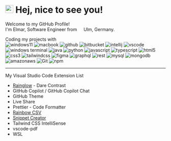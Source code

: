 # <img src="https://raw.githubusercontent.com/Tarikul-Islam-Anik/Animated-Fluent-Emojis/master/Emojis/People%20with%20activities/Man%20Biking%20Light%20Skin%20Tone.png" alt="Man Biking Light Skin Tone" width="25" height="25" /> Hej, nice to see you!

Welcome to my GitHub Profile!  
I'm Elmar, Software Engineer from <img src= "https://cdn-icons-png.flaticon.com/512/197/197571.png" width="13"/> Ulm, Germany.

Coding my projects with  
![windows11](https://img.shields.io/badge/Windows-11-0078D6?style=flat-square&logo=Windows&logoColor=white)
![macbook](https://img.shields.io/badge/MacBook-999999?style=flat-square&logo=Apple&logoColor=white)
![github](https://img.shields.io/badge/GitHub-000000?style=flat-square&logo=GitHub&logoColor=white)
![bitbucket](https://img.shields.io/badge/Bitbucket-0052CC?style=flat-square&logo=Bitbucket&logoColor=white)
![intellij](https://img.shields.io/badge/IntelliJ%20IDEA-000000?style=flat-square&logo=IntelliJ%20IDEA&logoColor=white)
![vscode](https://img.shields.io/badge/Visual%20Studio%20Code-007ACC?style=flat-square&logo=Visual%20Studio%20Code&logoColor=white)
![windows terminal](https://img.shields.io/badge/Windows%20Terminal-4D4D4D?style=flat-square&logo=Windows%20Terminal&logoColor=white)
![java](https://img.shields.io/badge/Java-007396?style=flat-square&logo=Java&logoColor=white)
![python](https://img.shields.io/badge/Python-3776AB?style=flat-square&logo=Python&logoColor=white)
![javascript](https://img.shields.io/badge/JavaScript-F7DF1E?style=flat-square&logo=JavaScript&logoColor=black)
![typescript](https://img.shields.io/badge/TypeScript-007ACC?style=flat-square&logo=TypeScript&logoColor=white)
![html5](https://img.shields.io/badge/HTML5-E34F26?style=flat-square&logo=HTML5&logoColor=white)
![css3](https://img.shields.io/badge/CSS3-1572B6?style=flat-square&logo=CSS3&logoColor=white)
![tailwindcss](https://img.shields.io/badge/Tailwind%20CSS-38B2AC?style=flat-square&logo=Tailwind%20CSS&logoColor=white)
![figma](https://img.shields.io/badge/Figma-F24E1E?style=flat-square&logo=Figma&logoColor=white)
![graphql](https://img.shields.io/badge/GraphQL-E10098?style=flat-square&logo=GraphQL&logoColor=white)
![rest](https://img.shields.io/badge/REST-000000?style=flat-square&logo=REST&logoColor=white)
![mysql](https://img.shields.io/badge/MySQL-4479A1?style=flat-square&logo=MySQL&logoColor=white)
![mongodb](https://img.shields.io/badge/MongoDB-47A248?style=flat-square&logo=MongoDB&logoColor=white)
![amazonaws](https://img.shields.io/badge/Amazon%20AWS-232F3E?style=flat-square&logo=Amazon%20AWS&logoColor=white)
![Git](https://img.shields.io/badge/Git-F05032?style=flat-square&logo=Git&logoColor=white)
![npm](https://img.shields.io/badge/npm-CB3837?style=flat-square&logo=npm&logoColor=white)

---

My Visual Studio Code Extension List 
* [Rainglow](https://marketplace.visualstudio.com/items?itemName=daylerees.rainglow) - Dare Contrast
* GitHub Copilot / GitHub Copilot Chat
* GitHub Theme
* Live Share
* Prettier - Code Formatter
* [Rainbow CSV](https://marketplace.visualstudio.com/items?itemName=mechatroner.rainbow-csv)
* [Snippet Creator](https://marketplace.visualstudio.com/items?itemName=wware.snippet-creator)
* Tailwind CSS IntelliSense
* vscode-pdf
* WSL
